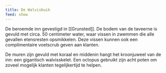 ```yaml
---
title: De Walvisbuik
feed: show
---
```


De beroemde inn gevestigd in [[Grunsted]]. De bodem van de taveerne is gevuld met circa. 50 centimeter water, waar vissen in zwemmen die alle gevallen etensresten opsmikkelen. Deze vissen kunnen ook een complimentaire voetscrub geven aan klanten. 

De muren zijn gevuld met koraal en middenin hangt het kroonjuweel van de inn: een gigantisch walvisskelet. Een octopus gebruikt zijn acht poten om zoveel mogelijk klanten tegelijkertijd te helpen.